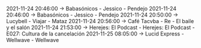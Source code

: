2021-11-24 20:46:00 -> Babasónicos - Jessico - Pendejo
2021-11-24 20:46:00 -> Babasónicos - Jessico - Pendejo
2021-11-24 20:50:00 -> Lucybell - Viajar - Mataz
2021-11-24 20:56:00 -> Café Tacvba - Re - El baile y el salón
2021-11-24 21:53:00 -> Herejes: El Podcast - Herejes: El Podcast - E027: Cultura de la cancelación
2021-11-25 08:05:00 -> Lucid Express - Wellwave - Wellwave
